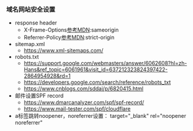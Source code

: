 ### 域名网站安全设置
 * response header
     * X-Frame-Options[参考MDN](https://developer.mozilla.org/zh-CN/docs/Web/HTTP/X-Frame-Options):sameorigin
     * Referrer-Policy[参考MDN](https://developer.mozilla.org/zh-CN/docs/Web/HTTP/Headers/Referrer-Policy):strict-origin
 * sitemap.xml
    * https://www.xml-sitemaps.com/
 * robots.txt
    * https://support.google.com/webmasters/answer/6062608?hl=zh-Hans&ref_topic=6061961&visit_id=637212323824397422-2864954928&rd=1
    * https://developers.google.com/search/reference/robots_txt
    * https://www.cnblogs.com/sddai/p/6820415.html
  * 邮件设置SPF record
    * https://www.dmarcanalyzer.com/spf/spf-record/
    * https://www.mail-tester.com/spf/cloudflare
  * a标签跳转noopener，noreferrer设置：  target="_blank" rel="noopener noreferrer"
 
